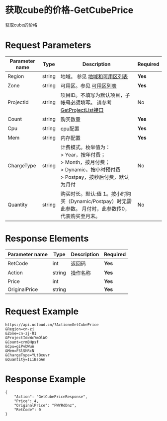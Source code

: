 # 获取cube的价格-GetCubePrice

获取cube的价格

# Request Parameters
|Parameter name|Type|Description|Required|
|---|---|---|---|
|Region|string|地域。 参见 [地域和可用区列表](https://docs.ucloud.cn/api/summary/regionlist)|**Yes**|
|Zone|string|可用区。参见 [可用区列表](https://docs.ucloud.cn/api/summary/regionlist)|**Yes**|
|ProjectId|string|项目ID。不填写为默认项目，子帐号必须填写。 请参考[GetProjectList接口](https://docs.ucloud.cn/api/summary/get_project_list)|No|
|Count|string|购买数量|**Yes**|
|Cpu|string|cpu配置|**Yes**|
|Mem|string|内存配置|**Yes**|
|ChargeType|string|计费模式。枚举值为： <br> > Year，按年付费； <br> > Month，按月付费；<br> > Dynamic，按小时预付费 <br> > Postpay，按秒后付费，默认为月付|No|
|Quantity|string|购买时长。默认:值 1。按小时购买（Dynamic/Postpay）时无需此参数。 月付时，此参数传0，代表购买至月末。|No|

# Response Elements
|Parameter name|Type|Description|Required|
|---|---|---|---|
|RetCode|int|返回码|**Yes**|
|Action|string|操作名称|**Yes**|
|Price|int||**Yes**|
|OriginalPrice|string||**Yes**|

# Request Example
```
https://api.ucloud.cn/?Action=GetCubePrice
&Region=cn-zj
&Zone=cn-zj-01
&ProjectId=WcYmOlWO
&Count=crmBHpsf
&Cpu=giPvbWun
&Mem=FSlShRcN
&ChargeType=YLtBxuvr
&Quantity=ILiBsGAn
```

# Response Example
```
{
    "Action": "GetCubePriceResponse", 
    "Price": 4, 
    "OriginalPrice": "FWYRdDnz", 
    "RetCode": 0
}
```
